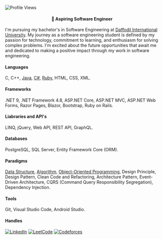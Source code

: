 ![Profile Views](https://komarev.com/ghpvc/?username=atikurajib&color=blue)

<h4 align = "center">💫 Aspiring Software Engineer</h4>

I'm pursuing my bachelor's in Software Engineering at [Daffodil International University](https://daffodilvarsity.edu.bd/). My journey as a software engineering student is defined by my passion for technology, commitment to learning, and enthusiasm for solving complex problems. I'm excited about the future opportunities that await me and dedicated to making a positive impact through my work in software engineering.

#### Languages
C, C++, [Java](https://github.com/atikurajib/java-programming), [C#](https://github.com/atikurajib/csharp-programming), [Ruby](https://github.com/atikurajib/ruby-programming), HTML, CSS, XML.
#### Frameworks
.NET 9, .NET Framework 4.8, ASP.NET Core, ASP.NET MVC, ASP.NET Web Forms, Razor Pages, Blazor, Bootstrap, Ruby on Rails. 
#### Liabraries and API's
LINQ, jQuery, Web API, REST API, GraphQL.
#### Databases   
PostgreSQL, SQL Server, Entity Framework Core (ORM).
#### Paradigms
[Data Structure](https://github.com/atikurajib/data-structure), [Algorithm](https://github.com/atikurajib/algorithm), [Object-Oriented Programming](https://github.com/atikurajib/object-oriented-programming), Design Principle, Design Pattern, Clean Code and Refactoring, Architecture Pattern, Event-Driven Architecture, CQRS (Command Query Responsibility Segregation), Dependency Injection.
#### Tools
Git, Visual Studio Code, Android Studio.
#### Handles
[![LinkedIn](https://img.shields.io/badge/LinkedIn-Connect-blue?style=flat&logo=linkedin)](https://www.linkedin.com/in/atikurajib)  [![LeetCode](https://img.shields.io/badge/LeetCode-Profile-blue?style=flat&logo=leetcode)](https://leetcode.com/atikurajib) [![Codeforces](https://img.shields.io/badge/Codeforces-Profile-blue?style=flat&logo=codeforces)](https://codeforces.com/profile/atikurajib)
